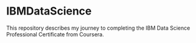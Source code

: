 # IBMDataScience
This repository describes my journey to completing the IBM Data Science Professional Certificate from Coursera.
